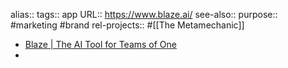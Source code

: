 alias::
tags:: app
URL:: https://www.blaze.ai/
see-also::
purpose:: #marketing #brand
rel-projects:: #[[The Metamechanic]]

- [Blaze | The AI Tool for Teams of One](https://www.blaze.ai/)
-
